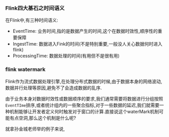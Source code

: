 ### Flink四大基石之时间语义

在Flink中,有三种时间语义:

* EventTime: 业务时间,指的是数据产生的时间,这个在数据时效性,顺序性的重要保障
* IngestTime: 数据进入Fink的时间(不是特别重要,一般没人关心数据何时进入flink)
* ProcessingTime: 数据处理的时间(有用但不是很有用)





### flink watermark

Flink作为流式数据处理引擎,在处理分布式数据的时候,由于数据本身的网络波动,数据并行处理等原因,避免不了会造成数据的乱序.

由于业务本身对数据时效性或数据顺序的要求,我们通常需要将数据进行分组按照`EventTIme`排序,或者统计组内的一些聚合指标,对于一些数据的延迟,我们就需要一种机制能够让开发者定义何时触发对于窗口的计算.直接说这个waterMark机制可能有点空洞,那么这个机制是什么呢?



就拿孙金城老师举的例子来说,